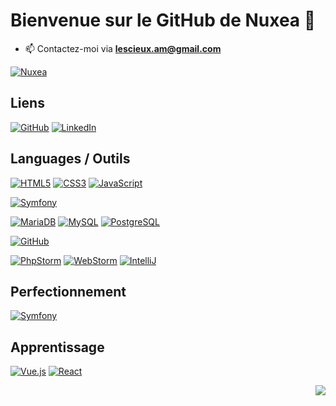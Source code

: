# Bienvenue sur le GitHub de Nuxea 👋

- 📫 Contactez-moi via **lescieux.am@gmail.com**

[![Nuxea](https://github-profile-trophy.vercel.app/?username=nuxea&theme=onedark&rank=SECRET,SSS,SS,S,AAA,AA,A&no-bg=true&no-frame=true&margin-w=16)](https://github.com/nuxea/github-profile-trophy)


## Liens

[![GitHub](https://img.shields.io/badge/-GitHub-000?&logo=GitHub&logoColor=FFF)](https://github.com/Nuxea/)
[![LinkedIn](https://img.shields.io/badge/-LinkedIn-000?&logo=LinkedIn&logoColor=0A66C2)](https://www.linkedin.com/in/amandinelscx/)

## Languages / Outils

[![HTML5](https://img.shields.io/badge/-HTML5-000?&logo=HTML5&logoColor=E34F26)](https://www.w3.org/html/)
[![CSS3](https://img.shields.io/badge/-CSS3-000?&logo=CSS3&logoColor=1572B6)](https://developer.mozilla.org/fr/docs/Web/CSS)
[![JavaScript](https://img.shields.io/badge/-JavaScript-000?&logo=JavaScript&logoColor=F7DF1E)](https://developer.mozilla.org/en-US/docs/Web/JavaScript)

[![Symfony](https://img.shields.io/badge/-Symfony-000?&logo=Symfony&logoColor=FFF)](https://symfony.com)

[![MariaDB](https://img.shields.io/badge/-MariaDB-000?&logo=MariaDB&logoColor=003545)](https://mariadb.org/)
[![MySQL](https://img.shields.io/badge/-MySQL-000?&logo=MySQL&logoColor=4479A1)](https://www.mysql.com/)
[![PostgreSQL](https://img.shields.io/badge/-PostgreSQL-000?&logo=PostgreSQL&logoColor=4169E1)](https://www.postgresql.org)

[![GitHub](https://img.shields.io/badge/-GitHub-000?&logo=GitHub&logoColor=FFF)](https://www.github.com/)

[![PhpStorm](https://img.shields.io/badge/-PHPStorm-000?&logo=PhpStorm&logoColor=a14bf3)](https://www.jetbrains.com/phpstorm/)
[![WebStorm](https://img.shields.io/badge/-Webstorm-000?&logo=Webstorm&logoColor=07c3f2)](https://www.jetbrains.com/webstorm/)
[![IntelliJ](https://img.shields.io/badge/-IntelliJ-000?&logo=IntelliJIdea&logoColor=fe2857)](https://www.jetbrains.com/idea/)


## Perfectionnement

[![Symfony](https://img.shields.io/badge/-Symfony-000?&logo=Symfony&logoColor=FFF)](https://symfony.com)

## Apprentissage

[![Vue.js](https://img.shields.io/badge/-Vue.js-000?&logo=Vue.js&logoColor=4FC08D)](https://vuejs.org/)
[![React](https://img.shields.io/badge/-React-000?&logo=React&logoColor=149eca)](https://react.dev/)


<img align="right" src="https://github-readme-stats.vercel.app/api/top-langs/?username=nuxea&theme=jolly&&count_private=true&locale=fr&layout=compact&size_weight=0.5&count_weight=0.5" /> 
